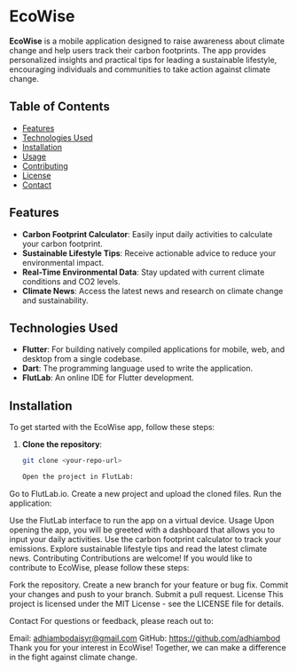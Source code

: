 
 # EcoWise

**EcoWise** is a mobile application designed to raise awareness about climate change and help users track their carbon footprints. The app provides personalized insights and practical tips for leading a sustainable lifestyle, encouraging individuals and communities to take action against climate change.

## Table of Contents
- [Features](#features)
- [Technologies Used](#technologies-used)
- [Installation](#installation)
- [Usage](#usage)
- [Contributing](#contributing)
- [License](#license)
- [Contact](#contact)

## Features
- **Carbon Footprint Calculator**: Easily input daily activities to calculate your carbon footprint.
- **Sustainable Lifestyle Tips**: Receive actionable advice to reduce your environmental impact.
- **Real-Time Environmental Data**: Stay updated with current climate conditions and CO2 levels.
- **Climate News**: Access the latest news and research on climate change and sustainability.

## Technologies Used
- **Flutter**: For building natively compiled applications for mobile, web, and desktop from a single codebase.
- **Dart**: The programming language used to write the application.
- **FlutLab**: An online IDE for Flutter development.

## Installation
To get started with the EcoWise app, follow these steps:

1. **Clone the repository**:
   ```bash
   git clone <your-repo-url>

   Open the project in FlutLab:

Go to FlutLab.io.
Create a new project and upload the cloned files.
Run the application:

Use the FlutLab interface to run the app on a virtual device.
Usage
Upon opening the app, you will be greeted with a dashboard that allows you to input your daily activities.
Use the carbon footprint calculator to track your emissions.
Explore sustainable lifestyle tips and read the latest climate news.
Contributing
Contributions are welcome! If you would like to contribute to EcoWise, please follow these steps:

Fork the repository.
Create a new branch for your feature or bug fix.
Commit your changes and push to your branch.
Submit a pull request.
License
This project is licensed under the MIT License - see the LICENSE file for details.

Contact
For questions or feedback, please reach out to:


Email: adhiambodaisyr@gmail.com
GitHub: https://github.com/adhiambod
Thank you for your interest in EcoWise! Together, we can make a difference in the fight against climate change.


